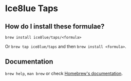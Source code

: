 # Ice8lue Taps

## How do I install these formulae?

`brew install ice8lue/taps/<formula>`

Or `brew tap ice8lue/taps` and then `brew install <formula>`.

## Documentation

`brew help`, `man brew` or check [Homebrew's documentation](https://docs.brew.sh).
